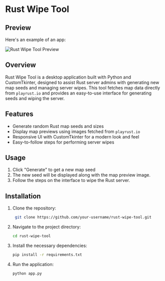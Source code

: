 # Rust Wipe Tool
## Preview
Here's an example of an app:

![Rust Wipe Tool Preview](assets/previews.png)

## Overview
Rust Wipe Tool is a desktop application built with Python and CustomTkinter, designed to assist Rust server admins with generating new map seeds and managing server wipes. This tool fetches map data directly from `playrust.io` and provides an easy-to-use interface for generating seeds and wiping the server.

## Features
- Generate random Rust map seeds and sizes
- Display map previews using images fetched from `playrust.io`
- Responsive UI with CustomTkinter for a modern look and feel
- Easy-to-follow steps for performing server wipes

## Usage

1. Click "Generate" to get a new map seed
2. The new seed will be displayed along with the map preview image.
3. Follow the steps on the interface to wipe the Rust server.

## Installation

1. Clone the repository:
   ```bash
    git clone https://github.com/your-username/rust-wipe-tool.git

3. Navigate to the project directory:
   ```bash
   cd rust-wipe-tool
3. Install the necessary dependencies:
   ```bash
   pip install -r requirements.txt
4. Run the application:
   ```bash
   python app.py
